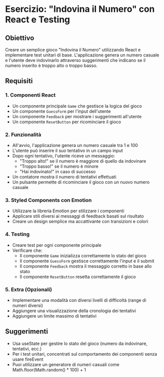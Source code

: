 # Esercizio: "Indovina il Numero" con React e Testing

## Obiettivo

Creare un semplice gioco "Indovina il Numero" utilizzando React e implementare test unitari di base. L'applicazione genera un numero casuale e l'utente deve indovinarlo attraverso suggerimenti che indicano se il numero inserito è troppo alto o troppo basso.

## Requisiti

### 1. Componenti React
- Un componente principale `Game` che gestisce la logica del gioco
- Un componente `GuessForm` per l'input dell'utente
- Un componente `Feedback` per mostrare i suggerimenti all'utente
- Un componente `ResetButton` per ricominciare il gioco

### 2. Funzionalità
- All'avvio, l'applicazione genera un numero casuale tra 1 e 100
- L'utente può inserire il suo tentativo in un campo input
- Dopo ogni tentativo, l'utente riceve un messaggio:
  - "Troppo alto!" se il numero è maggiore di quello da indovinare
  - "Troppo basso!" se il numero è minore
  - "Hai indovinato!" in caso di successo
- Un contatore mostra il numero di tentativi effettuati
- Un pulsante permette di ricominciare il gioco con un nuovo numero casuale

### 3. Styled Components con Emotion
- Utilizzare la libreria Emotion per stilizzare i componenti
- Applicare stili diversi ai messaggi di feedback basati sul risultato
- Creare un design semplice ma accattivante con transizioni e colori

### 4. Testing
- Creare test per ogni componente principale
- Verificare che:
  - Il componente `Game` inizializza correttamente lo stato del gioco
  - Il componente `GuessForm` gestisce correttamente l'input e il submit
  - Il componente `Feedback` mostra il messaggio corretto in base allo stato
  - Il componente `ResetButton` resetta correttamente il gioco

### 5. Extra (Opzionali)
- Implementare una modalità con diversi livelli di difficoltà (range di numeri diversi)
- Aggiungere una visualizzazione della cronologia dei tentativi
- Aggiungere un limite massimo di tentativi

## Suggerimenti
- Usa useState per gestire lo stato del gioco (numero da indovinare, tentativi, ecc.)
- Per i test unitari, concentrati sul comportamento dei componenti senza usare fireEvent
- Puoi utilizzare un generatore di numeri casuali come Math.floor(Math.random() * 100) + 1
